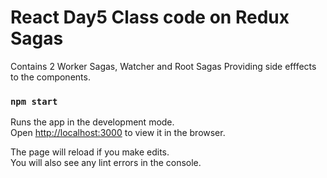 # React Day5 Class code on Redux Sagas

Contains 2 Worker Sagas, Watcher and Root Sagas Providing side efffects to the components.

### `npm start`

Runs the app in the development mode.\
Open [http://localhost:3000](http://localhost:3000) to view it in the browser.

The page will reload if you make edits.\
You will also see any lint errors in the console.

